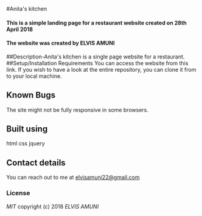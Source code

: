 #Anita's kitchen
#### This is a simple landing page for a restaurant website created on 28th April 2018
#### The website was created by **ELVIS AMUNI**
##Description-Anita's kitchen is a single page website for a restaurant.
##Setup/Installation Requirements
You can access the website from this link. If you wish to have a look at the entire repository, you can clone it from to your local machine.
## Known Bugs
The site might not be fully responsive in some browsers.
## Built using
html
css
jquery
## Contact details
You can reach out to me at elvisamuni22@gmail.com
### License
*MIT* copyright (c) 2018 *ELVIS AMUNI*
